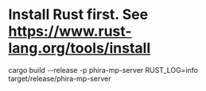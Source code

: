 # Install Rust first. See https://www.rust-lang.org/tools/install

cargo build --release -p phira-mp-server
RUST_LOG=info target/release/phira-mp-server
